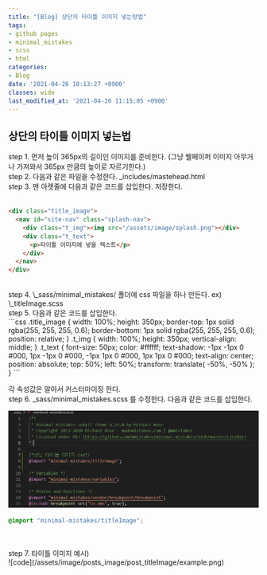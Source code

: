 ```yaml
---
title: "[Blog] 상단의 타이틀 이미지 넣는방법"
tags:
- github pages
- minimal_mistakes
- scss
- html
categories:
- Blog
date: '2021-04-26 10:13:27 +0900'
classes: wide
last_modified_at: '2021-04-26 11:15:05 +0900'
---
```


상단의 타이틀 이미지 넣는법
--------

step 1. 먼저 높이 365px의 길이인 이미지를 준비한다. (그냥 웰페이퍼 이미지 아무거나 가져와서 365px 만큼의 높이로 자르기한다.)
<br>
step 2. 다음과 같은 파일을 수정한다. \_includes/mastehead.html
<br>
step 3. 맨 아랫줄에 다음과 같은 코드를 삽입한다. 저장한다.
<br>
<br>
```html
<div class="title_image">
  <nav id="site-nav" class="splash-nav">
    <div class="t_img"><img src="/assets/image/splash.png"></div>
    <div class="t_text">
      <p>타이틀 이미지에 넣을 텍스트</p>
    </div>
  </nav>
</div>
```
<br>
step 4. \_sass/minimal_mistakes/ 폴더에 css 파일을 하나 만든다. ex) \_titleImage.scss
<br>
step 5. 다음과 같은 코드를 삽입한다.
<br>
```css
.title_image {
	width: 100%;
    height: 350px;
	border-top: 1px solid rgba(255, 255, 255, 0.6);
    border-bottom: 1px solid rgba(255, 255, 255, 0.6);
	position: relative;
}
.t_img {
	width: 100%;
    height: 350px;
	vertical-align: middle;
}
.t_text {
    font-size: 50px;
    color: #ffffff;
    text-shadow:
    -1px -1px 0 #000,
    1px -1px 0 #000,
    -1px 1px 0 #000,
    1px 1px 0 #000;  
	text-align: center;
	position: absolute;
	top: 50%;
	left: 50%;
	transform: translate( -50%, -50% );
}
```

각 속성값은 알아서 커스터마이징 한다.
<br>
step 6. \_sass/minimal_mistakes.scss 를 수정한다. 다음과 같은 코드를 삽입한다.
<br>

![code](/assets/image/posts_image/post_titleImage/minimal.png)

```css
@import "minimal-mistakes/titleImage";
```
<br>
<br>
step 7. 타이틀 이미지 예시)
<br>
![code](/assets/image/posts_image/post_titleImage/example.png)
<br>
<br>
